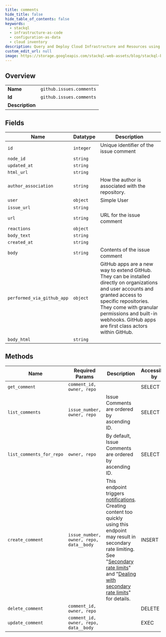 ```yaml
---
title: comments
hide_title: false
hide_table_of_contents: false
keywords:
  - stackql
  - infrastructure-as-code
  - configuration-as-data
  - cloud inventory
description: Query and Deploy Cloud Infrastructure and Resources using SQL
custom_edit_url: null
image: https://storage.googleapis.com/stackql-web-assets/blog/stackql-blog-post-featured-image.png
---
```

  
    

## Overview
<table><tbody>
<tr><td><b>Name</b></td><td><code>github.issues.comments</code></td></tr>
<tr><td><b>Id</b></td><td><code>github.issues.comments</code></td></tr>
<tr><td><b>Description</b></td><td></td></tr>
</tbody></table>

## Fields
| Name | Datatype | Description |
| ---- | -------- | ----------- |
| `id` | `integer` | Unique identifier of the issue comment |
| `node_id` | `string` |  |
| `updated_at` | `string` |  |
| `html_url` | `string` |  |
| `author_association` | `string` | How the author is associated with the repository. |
| `user` | `object` | Simple User |
| `issue_url` | `string` |  |
| `url` | `string` | URL for the issue comment |
| `reactions` | `object` |  |
| `body_text` | `string` |  |
| `created_at` | `string` |  |
| `body` | `string` | Contents of the issue comment |
| `performed_via_github_app` | `object` | GitHub apps are a new way to extend GitHub. They can be installed directly on organizations and user accounts and granted access to specific repositories. They come with granular permissions and built-in webhooks. GitHub apps are first class actors within GitHub. |
| `body_html` | `string` |  |
## Methods
| Name | Required Params | Description | Accessible by |
| ---- | --------------- | ----------- | ------------- |
| `get_comment` | `comment_id, owner, repo` |  | SELECT |
| `list_comments` | `issue_number, owner, repo` | Issue Comments are ordered by ascending ID. | SELECT |
| `list_comments_for_repo` | `owner, repo` | By default, Issue Comments are ordered by ascending ID. | SELECT |
| `create_comment` | `issue_number, owner, repo, data__body` | This endpoint triggers [notifications](https://docs.github.com/github/managing-subscriptions-and-notifications-on-github/about-notifications). Creating content too quickly using this endpoint may result in secondary rate limiting. See "[Secondary rate limits](https://docs.github.com/rest/overview/resources-in-the-rest-api#secondary-rate-limits)" and "[Dealing with secondary rate limits](https://docs.github.com/rest/guides/best-practices-for-integrators#dealing-with-secondary-rate-limits)" for details. | INSERT |
| `delete_comment` | `comment_id, owner, repo` |  | DELETE |
| `update_comment` | `comment_id, owner, repo, data__body` |  | EXEC |
